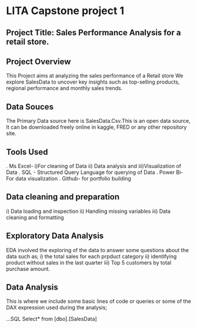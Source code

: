# LITA Capstone project 1

## Project Title: Sales Performance Analysis for a retail store.

## Project Overview
This Project aims at analyzing the sales performance of a Retail store
We explore SalesData to uncover key insights such as top-selling products, regional performance and monthly sales trends. 

## Data Souces
The Primary Data source here is SalesData.Csv.This is an open data source, It can be downloaded freely online in kaggle, FRED or any other repository site.

## Tools Used
. Ms Excel- 
i)For  cleaning of Data 
ii) Data analysis and 
iii)Visualization of Data
. SQL - Structured Query Language for querying of Data
. Power Bi- For data visualization
. Github- for portfolio building 

## Data cleaning and preparation
i) Data loading and inspection
ii) Handling missing variables
iii) Data cleaning and formatting

## Exploratory Data Analysis
EDA involved the exploring of the data to answer some questions about the data such as;
i) the total sales for each prpduct category
ii) identifying product without sales in the last quarter
iii) Top 5 customers by total purchase amount.

## Data Analysis
This is where we include some basic lines of code or queries or some of the DAX expression used during the analysis;

...SQL
Select* from [dbo].[SalesData]


 

